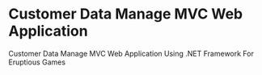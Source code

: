 # Customer Data Manage MVC Web Application
 Customer Data Manage MVC Web Application Using .NET Framework For Eruptious Games
